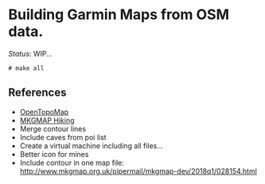 # Building Garmin Maps from OSM data.

*Status*: WIP...

```
# make all
```

## References
- [OpenTopoMap](https://github.com/der-stefan/OpenTopoMap)
- [MKGMAP Hiking](https://github.com/vibrog/mkgmap-hiking)
- Merge contour lines
- Include caves from poi list
- Create a virtual machine including all files...
- Better icon for mines
- Include contour in one map file: http://www.mkgmap.org.uk/pipermail/mkgmap-dev/2018q1/028154.html

